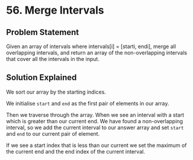# 56. Merge Intervals

## Problem Statement

Given an array of intervals where intervals[i] = [starti, endi], merge all overlapping intervals, and return an array of the non-overlapping intervals that cover all the intervals in the input.

## Solution Explained

We sort our array by the starting indices.

We initialise `start` and `end` as the first pair of elements in our array.

Then we traverse through the array. When we see an interval with a start which is greater than our current end. We have found a non-overlapping interval, so we add the current interval to our answer array and set `start` and `end` to our current pair of element.

If we see a start index that is less than our current we set the maximum of the current end and the end index of the current interval.
